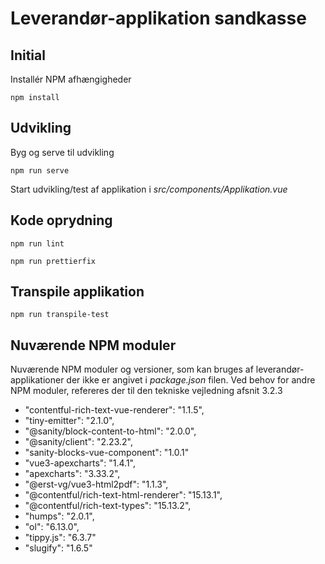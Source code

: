 # Leverandør-applikation sandkasse

## Initial
Installér NPM afhængigheder
```
npm install
```
## Udvikling

Byg og serve til udvikling
```
npm run serve
```

Start udvikling/test af applikation i _src/components/Applikation.vue_

## Kode oprydning

```
npm run lint
```

```
npm run prettierfix
```

## Transpile applikation
```
npm run transpile-test
```

## Nuværende NPM moduler

Nuværende NPM moduler og versioner, som kan bruges af leverandør-applikationer der ikke er angivet i _package.json_ filen. Ved behov for andre NPM moduler, refereres der til den tekniske vejledning afsnit 3.2.3

* "contentful-rich-text-vue-renderer": "1.1.5",
* "tiny-emitter": "2.1.0",
* "@sanity/block-content-to-html": "2.0.0",
* "@sanity/client": "2.23.2",
* "sanity-blocks-vue-component": "1.0.1"
* "vue3-apexcharts": "1.4.1",
* "apexcharts": "3.33.2",
* "@erst-vg/vue3-html2pdf": "1.1.3",
* "@contentful/rich-text-html-renderer": "15.13.1",
* "@contentful/rich-text-types": "15.13.2",
* "humps": "2.0.1",
* "ol": "6.13.0",
* "tippy.js": "6.3.7"
* "slugify": "1.6.5"
